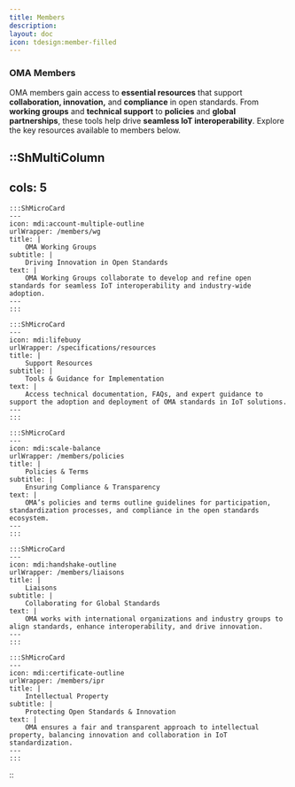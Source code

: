 ```yaml
---
title: Members
description:
layout: doc
icon: tdesign:member-filled
---
```

### OMA Members

OMA members gain access to **essential resources** that support **collaboration, innovation,** and **compliance** in open standards. From **working groups** and **technical support** to **policies** and **global partnerships**, these tools help drive **seamless IoT interoperability**. Explore the key resources available to members below.  
 


::ShMultiColumn
---
cols: 5
---

    :::ShMicroCard
    ---
    icon: mdi:account-multiple-outline
    urlWrapper: /members/wg
    title: |
        OMA Working Groups
    subtitle: |
        Driving Innovation in Open Standards
    text: |
        OMA Working Groups collaborate to develop and refine open standards for seamless IoT interoperability and industry-wide adoption.
    ---
    :::

    :::ShMicroCard
    ---
    icon: mdi:lifebuoy
    urlWrapper: /specifications/resources
    title: |
        Support Resources
    subtitle: |
        Tools & Guidance for Implementation
    text: |
        Access technical documentation, FAQs, and expert guidance to support the adoption and deployment of OMA standards in IoT solutions.
    ---
    :::

    :::ShMicroCard
    ---
    icon: mdi:scale-balance
    urlWrapper: /members/policies
    title: |
        Policies & Terms
    subtitle: |
        Ensuring Compliance & Transparency
    text: |
        OMA’s policies and terms outline guidelines for participation, standardization processes, and compliance in the open standards ecosystem.
    ---
    :::

    :::ShMicroCard
    ---
    icon: mdi:handshake-outline
    urlWrapper: /members/liaisons
    title: |
        Liaisons
    subtitle: |
        Collaborating for Global Standards
    text: |
        OMA works with international organizations and industry groups to align standards, enhance interoperability, and drive innovation.
    ---
    :::

    :::ShMicroCard
    ---
    icon: mdi:certificate-outline
    urlWrapper: /members/ipr
    title: |
        Intellectual Property
    subtitle: |
        Protecting Open Standards & Innovation
    text: |
        OMA ensures a fair and transparent approach to intellectual property, balancing innovation and collaboration in IoT standardization.
    ---
    :::

::
